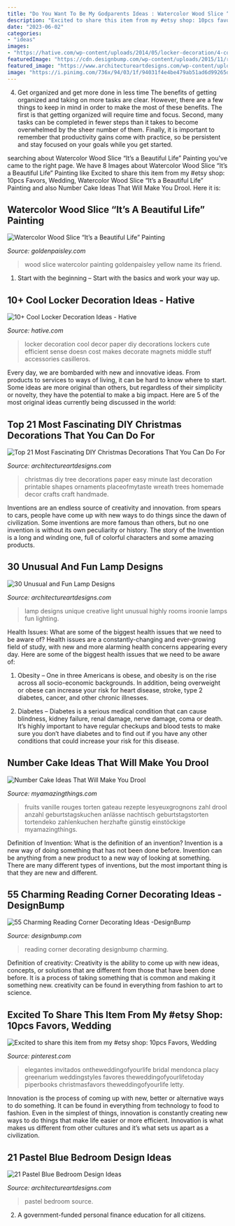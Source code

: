 ```yaml
---
title: "Do You Want To Be My Godparents Ideas : Watercolor Wood Slice “it’s A Beautiful Life” Painting"
description: "Excited to share this item from my #etsy shop: 10pcs favors, wedding"
date: "2023-06-02"
categories:
- "ideas"
images:
- "https://hative.com/wp-content/uploads/2014/05/locker-decoration/4-contact-paper-locker-decoration.jpg"
featuredImage: "https://cdn.designbump.com/wp-content/uploads/2015/11/reading-corner-nook09.jpg"
featured_image: "https://www.architectureartdesigns.com/wp-content/uploads/2015/05/1225.jpg"
image: "https://i.pinimg.com/736x/94/03/1f/94031f4e4be479ab51ad6d99265d68f9.jpg"
---
```



4) Get organized and get more done in less time
The benefits of getting organized and taking on more tasks are clear. However, there are a few things to keep in mind in order to make the most of these benefits. The first is that getting organized will require time and focus. Second, many tasks can be completed in fewer steps than it takes to become overwhelmed by the sheer number of them. Finally, it is important to remember that productivity gains come with practice, so be persistent and stay focused on your goals while you get started.

	

		
searching about Watercolor Wood Slice “It’s a Beautiful Life” Painting you've came to the right page. We have 8 Images about Watercolor Wood Slice “It’s a Beautiful Life” Painting like Excited to share this item from my #etsy shop: 10pcs Favors, Wedding, Watercolor Wood Slice “It’s a Beautiful Life” Painting and also Number Cake Ideas That Will Make You Drool. Here it is:
		
    
## Watercolor Wood Slice “It’s A Beautiful Life” Painting

<img loading=lazy src="https://goldenpaisley.com/gp_content/uploads/2015/04/DSC_4253.jpg" onerror="this.onerror=null;this.src='https://tse2.mm.bing.net/th?id=OIP.TQeixxaGqfYJv57k342CtQHaGt&amp;pid=15.1';" alt="Watercolor Wood Slice “It’s a Beautiful Life” Painting">

_Source: goldenpaisley.com_

>wood slice watercolor painting goldenpaisley yellow name its friend. 

	

1. Start with the beginning – Start with the basics and work your way up.

    
## 10+ Cool Locker Decoration Ideas - Hative

<img loading=lazy src="https://hative.com/wp-content/uploads/2014/05/locker-decoration/4-contact-paper-locker-decoration.jpg" onerror="this.onerror=null;this.src='https://tse2.mm.bing.net/th?id=OIP.OKAdD3z3iR9AekLOzqiHPQHaJ6&amp;pid=15.1';" alt="10+ Cool Locker Decoration Ideas - Hative">

_Source: hative.com_

>locker decoration cool decor paper diy decorations lockers cute efficient sense doesn cost makes decorate magnets middle stuff accessories casilleros. 

	

Every day, we are bombarded with new and innovative ideas. From products to services to ways of living, it can be hard to know where to start. Some ideas are more original than others, but regardless of their simplicity or novelty, they have the potential to make a big impact. Here are 5 of the most original ideas currently being discussed in the world: 

    
## Top 21 Most Fascinating DIY Christmas Decorations That You Can Do For

<img loading=lazy src="https://www.architectureartdesigns.com/wp-content/uploads/2014/11/269-630x1009.jpg" onerror="this.onerror=null;this.src='https://tse1.mm.bing.net/th?id=OIP.MGlsjLnihSRf41ha4d0NswHaL3&amp;pid=15.1';" alt="Top 21 Most Fascinating DIY Christmas Decorations That You Can Do For">

_Source: architectureartdesigns.com_

>christmas diy tree decorations paper easy minute last decoration printable shapes ornaments placeofmytaste wreath trees homemade decor crafts craft handmade. 

	

Inventions are an endless source of creativity and innovation. from spears to cars, people have come up with new ways to do things since the dawn of civilization. Some inventions are more famous than others, but no one invention is without its own peculiarity or history. The story of the Invention is a long and winding one, full of colorful characters and some amazing products.

    
## 30 Unusual And Fun Lamp Designs

<img loading=lazy src="https://www.architectureartdesigns.com/wp-content/uploads/2013/10/2718-630x866.jpg" onerror="this.onerror=null;this.src='https://tse3.mm.bing.net/th?id=OIP.sZFbi13JksO1BYT5SEK2-AHaKL&amp;pid=15.1';" alt="30 Unusual and Fun Lamp Designs">

_Source: architectureartdesigns.com_

>lamp designs unique creative light unusual highly rooms iroonie lamps fun lighting. 

	

Health Issues: What are some of the biggest health issues that we need to be aware of?
Health issues are a constantly-changing and ever-growing field of study, with new and more alarming health concerns appearing every day. Here are some of the biggest health issues that we need to be aware of:
1. Obesity – One in three Americans is obese, and obesity is on the rise across all socio-economic backgrounds. In addition, being overweight or obese can increase your risk for heart disease, stroke, type 2 diabetes, cancer, and other chronic illnesses.

2. Diabetes – Diabetes is a serious medical condition that can cause blindness, kidney failure, renal damage, nerve damage, coma or death. It’s highly important to have regular checkups and blood tests to make sure you don’t have diabetes and to find out if you have any other conditions that could increase your risk for this disease.


    
## Number Cake Ideas That Will Make You Drool

<img loading=lazy src="https://myamazingthings.com/wp-content/uploads/2019/03/number-cake-2.jpeg" onerror="this.onerror=null;this.src='https://tse3.mm.bing.net/th?id=OIP.E29eEa2rx0G8qeTl-muYAAHaLH&amp;pid=15.1';" alt="Number Cake Ideas That Will Make You Drool">

_Source: myamazingthings.com_

>fruits vanille rouges torten gateau rezepte lesyeuxgrognons zahl drool anzahl geburtstagskuchen anlässe nachtisch geburtstagstorten tortendeko zahlenkuchen herzhafte günstig einstöckige myamazingthings. 

	

Definition of Invention: What is the definition of an invention?
Invention is a new way of doing something that has not been done before. Invention can be anything from a new product to a new way of looking at something. There are many different types of inventions, but the most important thing is that they are new and different.

    
## 55 Charming Reading Corner Decorating Ideas -DesignBump

<img loading=lazy src="https://cdn.designbump.com/wp-content/uploads/2015/11/reading-corner-nook09.jpg" onerror="this.onerror=null;this.src='https://tse2.mm.bing.net/th?id=OIP.4Ae_qFD_PhNIDTuw76pDRwHaLH&amp;pid=15.1';" alt="55 Charming Reading Corner Decorating Ideas -DesignBump">

_Source: designbump.com_

>reading corner decorating designbump charming. 

	

Definition of creativity:
Creativity is the ability to come up with new ideas, concepts, or solutions that are different from those that have been done before. It is a process of taking something that is common and making it something new. creativity can be found in everything from fashion to art to science.

    
## Excited To Share This Item From My #etsy Shop: 10pcs Favors, Wedding

<img loading=lazy src="https://i.pinimg.com/736x/94/03/1f/94031f4e4be479ab51ad6d99265d68f9.jpg" onerror="this.onerror=null;this.src='https://tse2.mm.bing.net/th?id=OIP.HlfpSVPJ4T1Sidj_hhpBHgHaJ3&amp;pid=15.1';" alt="Excited to share this item from my #etsy shop: 10pcs Favors, Wedding">

_Source: pinterest.com_

>elegantes invitados ontheweddingofyourlife bridal mendonca placy greenarium weddingstyles favores theweddingofyourlifetoday piperbooks christmasfavors theweddingofyourlife letty. 

	

Innovation is the process of coming up with new, better or alternative ways to do something. It can be found in everything from technology to food to fashion. Even in the simplest of things, innovation is constantly creating new ways to do things that make life easier or more efficient. Innovation is what makes us different from other cultures and it’s what sets us apart as a civilization.

    
## 21 Pastel Blue Bedroom Design Ideas

<img loading=lazy src="https://www.architectureartdesigns.com/wp-content/uploads/2015/05/1225.jpg" onerror="this.onerror=null;this.src='https://tse4.mm.bing.net/th?id=OIP.3xDo1gFA6CPQGKnELTKKqAHaJA&amp;pid=15.1';" alt="21 Pastel Blue Bedroom Design Ideas">

_Source: architectureartdesigns.com_

>pastel bedroom source. 

	

2. A government-funded personal finance education for all citizens.

